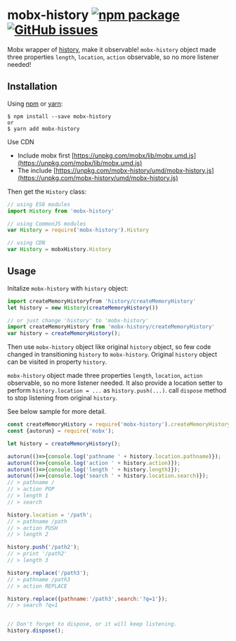 # mobx-history [![npm package][npm-badge]][npm] [![GitHub issues](https://img.shields.io/github/issues/zjuasmn/mobx-history.svg)]()

[npm-badge]: https://img.shields.io/npm/v/mobx-history.svg?style=flat-square
[npm]: https://www.npmjs.org/package/mobx-history

Mobx wrapper of [history](https://github.com/ReactTraining/history), make it observable! `mobx-history` object made three properties `length`, `location`, `action` observable, so no more listener needed!

## Installation

Using [npm](https://www.npmjs.com/) or [yarn](https://yarnpkg.com/):

    $ npm install --save mobx-history
    or
    $ yarn add mobx-history

Use CDN

- Include mobx first [https://unpkg.com/mobx/lib/mobx.umd.js](https://unpkg.com/mobx/lib/mobx.umd.js)
- The include [https://unpkg.com/mobx-history/umd/mobx-history.js](https://unpkg.com/mobx-history/umd/mobx-history.js)

Then get the `History` class:

```js
// using ES6 modules
import History from 'mobx-history'

// using CommonJS modules
var History = require('mobx-history').History

// using CDN
var History = mobxHistory.History
```

## Usage

Initalize `mobx-history` with `history` object:

```js
import createMemoryHistoryfrom 'history/createMemoryHistory'
let history = new History(createMemoryHistory())

// or just change 'history' to 'mobx-history'
import createMemoryHistory from 'mobx-history/createMemoryHistory'
var history = createMemoryHistory();
```

Then use `mobx-history` object like original `history` object, so few code changed in transitioning `history` to `mobx-history`. Original `history` object can be visited in property `history`.

`mobx-history` object made three properties `length`, `location`, `action` observable, so no more listener needed. It also provide a location setter to perform `history.location = ...` as `history.push(...)`. call `dispose` method to stop listening from original `history`.

See below sample for more detail.

```js
const createMemoryHistory = require('mobx-history').createMemoryHistory;
const {autorun} = require('mobx');

let history = createMemoryHistory();

autorun(()=>{console.log('pathname ' + history.location.pathname)});
autorun(()=>{console.log('action ' + history.action)});
autorun(()=>{console.log('length ' + history.length)});
autorun(()=>{console.log('search ' + history.location.search)});
// > pathname /
// > action POP
// > length 1
// > search

history.location = '/path';
// > pathname /path
// > action PUSH
// > length 2

history.push('/path2');
// > print '/path2'
// > length 3

history.replace('/path3');
// > pathname /path3
// > action REPLACE

history.replace({pathname:'/path3',search:'?q=1'});
// > search ?q=1


// Don't forget to dispose, or it will keep listening.
history.dispose();
```
